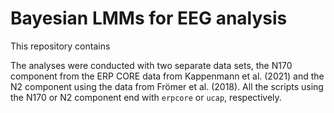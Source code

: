 # Bayesian LMMs for EEG analysis

This repository contains 

The analyses were conducted with two separate data sets, the N170 component from the ERP CORE data from Kappenmann et al. (2021) and the N2 component using the data from Frömer et al. (2018). All the scripts using the N170 or N2 component end with `erpcore` or `ucap`, respectively.

